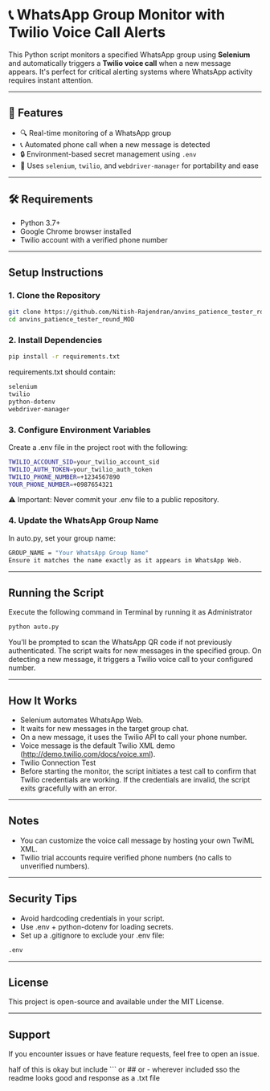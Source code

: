 # 📞 WhatsApp Group Monitor with Twilio Voice Call Alerts

This Python script monitors a specified WhatsApp group using **Selenium** and automatically triggers a **Twilio voice call** when a new message appears. It's perfect for critical alerting systems where WhatsApp activity requires instant attention.

---

## 🚀 Features

- 🔍 Real-time monitoring of a WhatsApp group
- 📞 Automated phone call when a new message is detected
- 🔒 Environment-based secret management using `.env`
- 🧰 Uses `selenium`, `twilio`, and `webdriver-manager` for portability and ease

---

## 🛠 Requirements

- Python 3.7+
- Google Chrome browser installed
- Twilio account with a verified phone number

---

## Setup Instructions

### 1. Clone the Repository

```bash
git clone https://github.com/Nitish-Rajendran/anvins_patience_tester_round_MOD
cd anvins_patience_tester_round_MOD
```
### 2. Install Dependencies
```bash
pip install -r requirements.txt
```
requirements.txt should contain:
```bash
selenium
twilio
python-dotenv
webdriver-manager
```

### 3. Configure Environment Variables
Create a .env file in the project root with the following:

```bash
TWILIO_ACCOUNT_SID=your_twilio_account_sid
TWILIO_AUTH_TOKEN=your_twilio_auth_token
TWILIO_PHONE_NUMBER=+1234567890
YOUR_PHONE_NUMBER=+0987654321
```

⚠️ Important: Never commit your .env file to a public repository.

### 4. Update the WhatsApp Group Name
In auto.py, set your group name:

```bash
GROUP_NAME = "Your WhatsApp Group Name"
Ensure it matches the name exactly as it appears in WhatsApp Web.
```

---

## Running the Script

Execute the following command in Terminal by running it as Administrator
```bash
python auto.py
```

You’ll be prompted to scan the WhatsApp QR code if not previously authenticated. The script waits for new messages in the specified group. On detecting a new message, it triggers a Twilio voice call to your configured number.

---

## How It Works
- Selenium automates WhatsApp Web.
- It waits for new messages in the target group chat.
- On a new message, it uses the Twilio API to call your phone number.
- Voice message is the default Twilio XML demo (http://demo.twilio.com/docs/voice.xml).
- Twilio Connection Test
- Before starting the monitor, the script initiates a test call to confirm that Twilio credentials are working. If the credentials are invalid, the script exits gracefully with an error.

---

## Notes
- You can customize the voice call message by hosting your own TwiML XML.
- Twilio trial accounts require verified phone numbers (no calls to unverified numbers).

---

## Security Tips
- Avoid hardcoding credentials in your script.
- Use .env + python-dotenv for loading secrets.
- Set up a .gitignore to exclude your .env file:

```bash
.env
```

---

## License
This project is open-source and available under the MIT License.

---

## Support
If you encounter issues or have feature requests, feel free to open an issue.



half of this is okay but include ``` or ## or - wherever included sso the readme looks good and response as a .txt file
